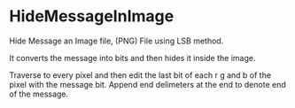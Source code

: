 # HideMessageInImage
Hide Message an Image file, (PNG) File using LSB method. 

It converts the message into bits and then hides it inside the image.

Traverse to every pixel and then edit the last bit of each r g and b of the pixel with the message bit.
Append end delimeters at the end to denote end of the message.
